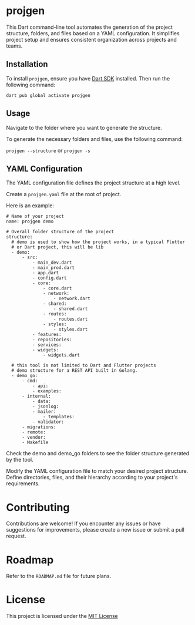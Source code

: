 # projgen

This Dart command-line tool automates the generation of the project structure, folders, and files based on a YAML configuration. It simplifies project setup and ensures consistent organization across projects and teams.

## Installation

To install `projgen`, ensure you have [Dart SDK](https://dart.dev/get-dart) installed. Then run the following command:

`dart pub global activate projgen`

## Usage

Navigate to the folder where you want to generate the structure.

To generate the necessary folders and files, use the following command:

`projgen --structure` or `projgen -s`

## YAML Configuration

The YAML configuration file defines the project structure at a high level.

Create a `projgen.yaml` file at the root of project.

Here is an example:

```
# Name of your project
name: projgen demo

# Overall folder structure of the project
structure:
  # demo is used to show how the project works, in a typical Flutter
  # or Dart project, this will be lib
  - demo:
      - src:
          - main_dev.dart
          - main_prod.dart
          - app.dart
          - config.dart
          - core:
              - core.dart
              - network:
                  - network.dart
              - shared:
                  - shared.dart
              - routes:
                  - routes.dart
              - styles:
                  - styles.dart
          - features:
          - repositories:
          - services:
          - widgets:
              - widgets.dart

  # this tool is not limited to Dart and Flutter projects
  # demo structure for a REST API built in Golang.
  - demo_go:
      - cmd:
          - api:
          - examples:
      - internal:
          - data:
          - jsonlog:
          - mailer:
              - templates:
          - validator:
      - migrations:
      - remote:
      - vendor:
      - Makefile

```

Check the demo and demo_go folders to see the folder structure generated by the tool.

Modify the YAML configuration file to match your desired project structure. Define directories, files, and their hierarchy according to your project's requirements.

# Contributing

Contributions are welcome! If you encounter any issues or have suggestions for improvements, please create a new issue or submit a pull request.

# Roadmap

Refer to the `ROADMAP.md` file for future plans.

# License

This project is licensed under the [MIT License](https://opensource.org/license/mit/)
